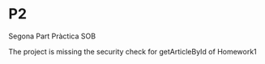 # P2
Segona Part Pràctica SOB

The project is missing the security check for getArticleById of Homework1
